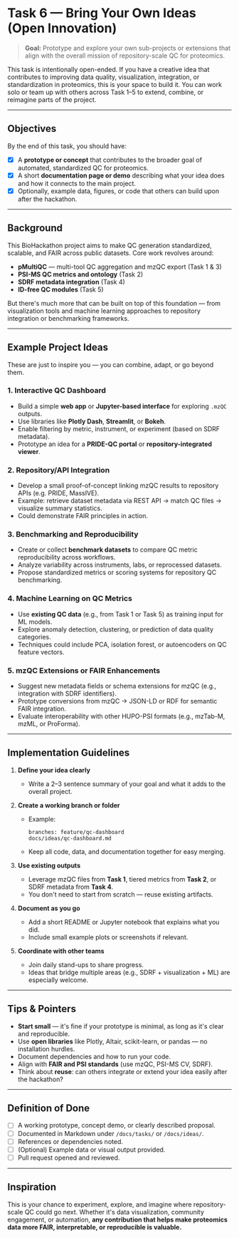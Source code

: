 # Task 6 — Bring Your Own Ideas (Open Innovation)

> **Goal:** Prototype and explore your own sub-projects or extensions that align with the overall mission of repository-scale QC for proteomics.

This task is intentionally open-ended.
If you have a creative idea that contributes to improving data quality, visualization, integration, or standardization in proteomics, this is your space to build it.
You can work solo or team up with others across Task 1–5 to extend, combine, or reimagine parts of the project.

---

## Objectives

By the end of this task, you should have:
- [x] A **prototype or concept** that contributes to the broader goal of automated, standardized QC for proteomics.
- [x] A short **documentation page or demo** describing what your idea does and how it connects to the main project.
- [x] Optionally, example data, figures, or code that others can build upon after the hackathon.

---

## Background

This BioHackathon project aims to make QC generation standardized, scalable, and FAIR across public datasets.
Core work revolves around:
- **pMultiQC** — multi-tool QC aggregation and mzQC export (Task 1 & 3)
- **PSI-MS QC metrics and ontology** (Task 2)
- **SDRF metadata integration** (Task 4)
- **ID-free QC modules** (Task 5)

But there's much more that can be built on top of this foundation — from visualization tools and machine learning approaches to repository integration or benchmarking frameworks.

---

## Example Project Ideas

These are just to inspire you — you can combine, adapt, or go beyond them.

### 1. Interactive QC Dashboard

- Build a simple **web app** or **Jupyter-based interface** for exploring `.mzQC` outputs.
- Use libraries like **Plotly Dash**, **Streamlit**, or **Bokeh**.
- Enable filtering by metric, instrument, or experiment (based on SDRF metadata).
- Prototype an idea for a **PRIDE-QC portal** or **repository-integrated viewer**.

### 2. Repository/API Integration

- Develop a small proof-of-concept linking mzQC results to repository APIs (e.g. PRIDE, MassIVE).
- Example: retrieve dataset metadata via REST API → match QC files → visualize summary statistics.
- Could demonstrate FAIR principles in action.

### 3. Benchmarking and Reproducibility

- Create or collect **benchmark datasets** to compare QC metric reproducibility across workflows.
- Analyze variability across instruments, labs, or reprocessed datasets.
- Propose standardized metrics or scoring systems for repository QC benchmarking.

### 4. Machine Learning on QC Metrics

- Use **existing QC data** (e.g., from Task 1 or Task 5) as training input for ML models.
- Explore anomaly detection, clustering, or prediction of data quality categories.
- Techniques could include PCA, isolation forest, or autoencoders on QC feature vectors.

### 5. mzQC Extensions or FAIR Enhancements

- Suggest new metadata fields or schema extensions for mzQC (e.g., integration with SDRF identifiers).
- Prototype conversions from mzQC → JSON-LD or RDF for semantic FAIR integration.
- Evaluate interoperability with other HUPO-PSI formats (e.g., mzTab-M, mzML, or ProForma).

---

## Implementation Guidelines

1. **Define your idea clearly**
   - Write a 2–3 sentence summary of your goal and what it adds to the overall project.

2. **Create a working branch or folder**
   - Example:
     ```
     branches: feature/qc-dashboard
     docs/ideas/qc-dashboard.md
     ```
   - Keep all code, data, and documentation together for easy merging.

3. **Use existing outputs**
   - Leverage mzQC files from **Task 1**, tiered metrics from **Task 2**, or SDRF metadata from **Task 4**.
   - You don't need to start from scratch — reuse existing artifacts.

4. **Document as you go**
   - Add a short README or Jupyter notebook that explains what you did.
   - Include small example plots or screenshots if relevant.

5. **Coordinate with other teams**
   - Join daily stand-ups to share progress.
   - Ideas that bridge multiple areas (e.g., SDRF + visualization + ML) are especially welcome.

---

## Tips & Pointers

- **Start small** — it's fine if your prototype is minimal, as long as it's clear and reproducible.
- Use **open libraries** like Plotly, Altair, scikit-learn, or pandas — no installation hurdles.
- Document dependencies and how to run your code.
- Align with **FAIR and PSI standards** (use mzQC, PSI-MS CV, SDRF).
- Think about **reuse**: can others integrate or extend your idea easily after the hackathon?

---

## Definition of Done

- [ ] A working prototype, concept demo, or clearly described proposal.
- [ ] Documented in Markdown under `/docs/tasks/` or `/docs/ideas/`.
- [ ] References or dependencies noted.
- [ ] (Optional) Example data or visual output provided.
- [ ] Pull request opened and reviewed.

---

## Inspiration

This is your chance to experiment, explore, and imagine where repository-scale QC could go next.
Whether it's data visualization, community engagement, or automation, **any contribution that helps make proteomics data more FAIR, interpretable, or reproducible is valuable.**
